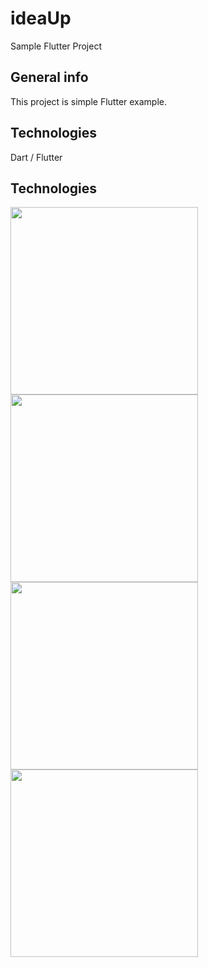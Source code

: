 # ideaUp
Sample Flutter Project

## General info
This project is simple Flutter example.
	
## Technologies
Dart / Flutter

## Technologies

<img src="https://user-images.githubusercontent.com/1651820/143032805-556f51e2-77db-4a1b-89cf-410ce4ae5639.png" width="300">
<img src="https://user-images.githubusercontent.com/1651820/143032836-450cb6a7-4ac9-4851-92db-06ac0da837b2.png" width="300">
<img src="https://user-images.githubusercontent.com/1651820/143032894-c899720e-716f-4bdb-ab0c-ec18ed3e118c.png" width="300">
<img src="https://user-images.githubusercontent.com/1651820/143032905-2709c768-0f88-49ee-96c1-22188174c21d.png" width="300">
